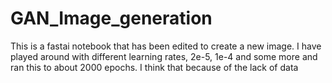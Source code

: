 # GAN_Image_generation
This is a fastai notebook that has been edited to create a new image.
I have played around with different learning rates, 2e-5, 1e-4 and some more and ran this to about 2000 epochs.
I think that because of the lack of data
